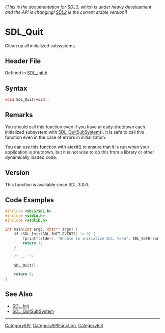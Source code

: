 ###### (This is the documentation for SDL3, which is under heavy development and the API is changing! [SDL2](https://wiki.libsdl.org/SDL2/) is the current stable version!)
# SDL_Quit

Clean up all initialized subsystems.

## Header File

Defined in [SDL_init.h](https://github.com/libsdl-org/SDL/blob/main/include/SDL3/SDL_init.h)

## Syntax

```c
void SDL_Quit(void);

```

## Remarks

You should call this function even if you have already shutdown each
initialized subsystem with [SDL_QuitSubSystem](SDL_QuitSubSystem)(). It is
safe to call this function even in the case of errors in initialization.

You can use this function with atexit() to ensure that it is run when your
application is shutdown, but it is not wise to do this from a library or
other dynamically loaded code.

## Version

This function is available since SDL 3.0.0.

## Code Examples

```c
#include <SDL3/SDL.h>
#include <stdio.h>
#include <stdlib.h>

int main(int argc, char** argv) {
    if (SDL_Init(SDL_INIT_EVENTS) != 0) {
        fprintf(stderr, "Unable to initialize SDL: %s\n", SDL_GetError());
        return 1;
    }

    /* ... */

    SDL_Quit();

    return 0;
}
```

## See Also

* [SDL_Init](SDL_Init)
* [SDL_QuitSubSystem](SDL_QuitSubSystem)

----
[CategoryAPI](CategoryAPI), [CategoryAPIFunction](CategoryAPIFunction), [CategoryInit](CategoryInit)


